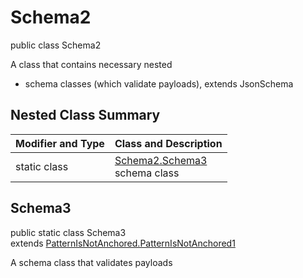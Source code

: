 # Schema2
public class Schema2

A class that contains necessary nested
- schema classes (which validate payloads), extends JsonSchema

## Nested Class Summary
| Modifier and Type | Class and Description |
| ----------------- | ---------------------- |
| static class | [Schema2.Schema3](#schema3)<br> schema class |

## Schema3
public static class Schema3<br>
extends [PatternIsNotAnchored.PatternIsNotAnchored1](../../../../../../../../components/schemas/PatternIsNotAnchored.md#patternisnotanchored1)

A schema class that validates payloads
